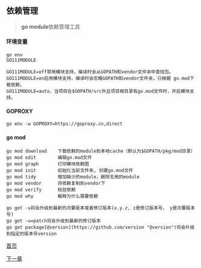 ## 依赖管理

> **go module**依赖管理工具

#### 环境变量

    go env
    GO111MODULE

    GO111MODULE=off禁用模块支持，编译时会从GOPATH和vendor文件夹中查找包。
    GO111MODULE=on启用模块支持，编译时会忽略GOPATH和vendor文件夹，只根据 go.mod下载依赖。
    GO111MODULE=auto，当项目在$GOPATH/src外且项目根目录有go.mod文件时，开启模块支持。


#### GOPROXY

    go env -w GOPROXY=https://goproxy.cn,direct

#### go mod

```
go mod download    下载依赖的module到本地cache（默认为$GOPATH/pkg/mod目录）
go mod edit        编辑go.mod文件
go mod graph       打印模块依赖图
go mod init        初始化当前文件夹, 创建go.mod文件
go mod tidy        增加缺少的module，删除无用的module
go mod vendor      将依赖复制到vendor下
go mod verify      校验依赖
go mod why         解释为什么需要依赖

go get -u将会升级到最新的次要版本或者修订版本(x.y.z, z是修订版本号， y是次要版本号)
go get -u=patch将会升级到最新的修订版本
go get package[@version](https://github.com/version "@version")将会升级到指定的版本号version 
```

[首页](../README.md)

[下一章](../16.frame/README.md)
